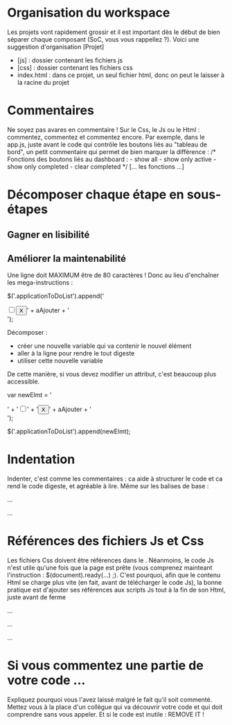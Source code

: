 # Organisation du workspace
Les projets vont rapidement grossir et il est important dès le début de bien séparer chaque composant (SoC, vous vous rappellez ?). Voici une suggestion d'organisation
[Projet]
- [js] : dossier contenant les fichiers js
- [css] : dossier contenant les fichiers css
- index.html : dans ce projet, un seul fichier html, donc on peut le laisser à la racine du projet


# Commentaires
Ne soyez pas avares en commentaire ! Sur le Css, le Js ou le Html : commentez, commentez et commentez encore. 
Par exemple, dans le app.js, juste avant le code qui contrôle les boutons liés au "tableau de bord", un petit commentaire qui permet de bien marquer la différence : 
/*
	Fonctions des boutons liés au dashboard :
	- show all
	- show only active
	- show only completed
	- clear completed
*/
[... les fonctions ...]


# Décomposer chaque étape en sous-étapes
## Gagner en lisibilité
## Améliorer la maintenabilité
Une ligne doit MAXIMUM être de 80 caractères !
Donc au lieu d'enchaîner les mega-instructions : 

$('.applicationToDoList').append('<div class="item"><input type="checkbox" name="elementsliste" id="checkboxID"/><button class="close">X</button>' + aAjouter + '</div>');

Décomposer : 
- créer une nouvelle variable qui va contenir le nouvel élément
- aller à la ligne pour rendre le tout digeste
- utiliser cette nouvelle variable

De cette manière, si vous devez modifier un attribut, c'est beaucoup plus accessible.

var newElmt = '<div class="item">' 
	+ '<input type="checkbox" name="elementsliste" id="checkboxID"/>'
	+ '<button class="close">X</button>' + aAjouter + '</div>');

$('.applicationToDoList').append(newElmt);

# Indentation
Indenter, c'est comme les commentaires : ca aide à structurer le code et ca rend le code digeste,
et agréable à lire.
Même sur les balises de base :
<html>
	<head>
		...
	</head>
	<body>
		<p>
			...
		</p>
	</body>
</html>

# Références des fichiers Js et Css
Les fichiers Css doivent être références dans le <head>.
Néanmoins, le code Js n'est utile qu'une fois que la page est prête (vous comprenez mainteant l'instruction : $(document).ready(...) ;). C'est pourquoi, afin que le contenu Html se charge plus vite (en fait, avant de télécharger le code Js), la bonne pratique est d'ajouter ses références aux scripts Js tout à la fin de son Html, juste avant de ferme </body>
<html>
	<head>
		...
	</head>
	<body>
		<p>
			...
		</p>
		...
		<script type="text/javascript" src="jquery-2.1.4.js"></script>
		<script type="text/javascript" src="app.js"></script>
	</body>
</html>


# Si vous commentez une partie de votre code ...
Expliquez pourquoi vous l'avez laissé malgré le fait qu'il soit commenté. Mettez vous à la place d'un collègue qui va découvrir votre code et qui doit comprendre sans vous appeler. 
Et si le code est inutile : REMOVE IT ! 
